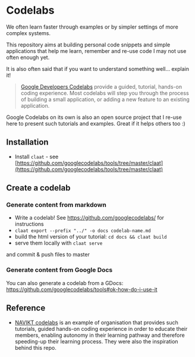 # Codelabs

We often learn faster through examples or by simpler settings of more complex systems.

This repository aims at building personal code snippets and simple applications that help me learn, remember and re-use code I may not use often enough yet.

It is also often said that if you want to understand something well... explain it!

> [Google Developers Codelabs](https://codelabs.developers.google.com/) provide a guided, tutorial, hands-on coding experience. Most codelabs will step you through the process of building a small application, or adding a new feature to an existing application. 

Google Codelabs on its own is also an open source project that I re-use here to present such tutorials and examples. Great if it helps others too :)

## Installation 

* Install `claat` - see [https://github.com/googlecodelabs/tools/tree/master/claat](https://github.com/googlecodelabs/tools/tree/master/claat)





## Create a codelab

###  Generate content from markdown

* Write a codelab! See https://github.com/googlecodelabs/ for instructions
* `claat export --prefix "../" -o docs codelab-name.md` 
* build the html version of your tutorial: `cd docs && claat build`
* serve them locally with `claat serve`

and commit & push files to master


###  Generate content from Google Docs

You can also generate a codelab from a GDocs: https://github.com/googlecodelabs/tools#ok-how-do-i-use-it


## Reference

* [NAVIKT codelabs](https://navikt.github.io/codelabs/) is an example of organisation that provides such tutorials, guided hands-on coding experience in order to educate their members, enabling autonomy in their learning pathway and therefore speeding-up their learning process. They were also the inspiration behind this repo.

